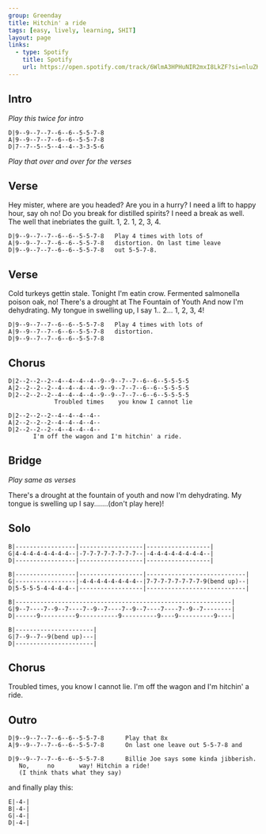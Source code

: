 ```yaml
---
group: Greenday
title: Hitchin' a ride
tags: [easy, lively, learning, SHIT]
layout: page
links:
  - type: Spotify
    title: Spotify
    url: https://open.spotify.com/track/6WlmA3HPHuNIR2mxI8LkZF?si=nluZKae3TVOuKEncxSgOwg
---
```


## Intro

*Play this twice for intro*

```chordpro
D|9--9--7--7--6--6--5-5-7-8   
A|9--9--7--7--6--6--5-5-7-8 
D|7--7--5--5--4--4--3-3-5-6   
```

*Play that over and over for the verses*

## Verse

Hey mister, where are you headed?
Are you in a hurry?
I need a lift to happy hour, 
say oh no!
Do you break for distilled spirits?
I need a break as well.
The well that inebriates the guilt.
1, 2. 1, 2, 3, 4.

```chordpro
D|9--9--7--7--6--6--5-5-7-8   Play 4 times with lots of 
A|9--9--7--7--6--6--5-5-7-8   distortion. On last time leave
D|9--9--7--7--6--6--5-5-7-8   out 5-5-7-8.
```

## Verse

Cold turkeys gettin stale.
Tonight I'm eatin crow.
Fermented salmonella
poison oak, no!
There's a drought at The Fountain of Youth
And now I'm dehydrating.
My tongue in swelling up, I say 1.. 2... 1, 2, 3, 4!

```chordpro
D|9--9--7--7--6--6--5-5-7-8   Play 4 times with lots of 
A|9--9--7--7--6--6--5-5-7-8   distortion.       
D|9--9--7--7--6--6--5-5-7-8  
```

## Chorus

```chordpro
D|2--2--2--2--4--4--4--4--9--9--7--7--6--6--5-5-5-5
A|2--2--2--2--4--4--4--4--9--9--7--7--6--6--5-5-5-5
D|2--2--2--2--4--4--4--4--9--9--7--7--6--6--5-5-5-5
             Troubled times    you know I cannot lie

D|2--2--2--2--4--4--4--4--
A|2--2--2--2--4--4--4--4--
D|2--2--2--2--4--4--4--4--
       I'm off the wagon and I'm hitchin' a ride.
```

## Bridge

*Play same as verses*

There's a drought at the fountain of youth
and now I'm dehydrating.
My tongue is swelling up I say.......(don't play here)!  

## Solo

```chordpro
B|-----------------|------------------|------------------|
G|4-4-4-4-4-4-4-4--|-7-7-7-7-7-7-7-7--|-4-4-4-4-4-4-4-4--|
D|-----------------|------------------|------------------|

B|-----------------|------------------|----------------------------|
G|-----------------|-4-4-4-4-4-4-4-4--|7-7-7-7-7-7-7-7-9(bend up)--|
D|5-5-5-5-4-4-4-4--|------------------|----------------------------|

B|-------------------------------------------------------------|
G|9--7----7--9--7----7--9--7----7--9--7----7----7--9--7--------|
D|------9----------9-----------9----------9----9----------9----|

B|----------------------|
G|7--9--7--9(bend up)---|
D|----------------------|
```

## Chorus

Troubled times, you know I cannot lie.
I'm off the wagon and I'm hitchin' a ride.

## Outro

```chordpro
D|9--9--7--7--6--6--5-5-7-8      Play that 8x
A|9--9--7--7--6--6--5-5-7-8      On last one leave out 5-5-7-8 and

D|9--9--7--7--6--6--5-5-7-8      Billie Joe says some kinda jibberish.      
   No,     no       way! Hitchin a ride!
   (I think thats what they say)
```

and finally play this:

```chordpro
E|-4-|
B|-4-|
G|-4-|
D|-4-|
```
